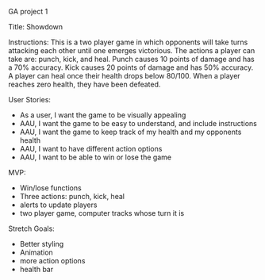 GA project 1

Title: Showdown

Instructions: This is a two player game in which opponents will take turns attacking each other until one emerges victorious. The actions a player can take are: punch, kick, and heal. Punch causes 10 points of damage and has a 70% accuracy. Kick causes 20 points of damage and has 50% accuracy. A player can heal once their health drops below 80/100. When a player reaches zero health, they have been defeated. 

User Stories:
- As a user, I want the game to be visually appealing
- AAU, I want the game to be easy to understand, and include instructions
- AAU, I want the game to keep track of my health and my opponents health
- AAU, I want to have different action options
- AAU, I want to be able to win or lose the game

MVP:
- Win/lose functions
- Three actions: punch, kick, heal
- alerts to update players
- two player game, computer tracks whose turn it is

Stretch Goals:
- Better styling
- Animation
- more action options
- health bar


